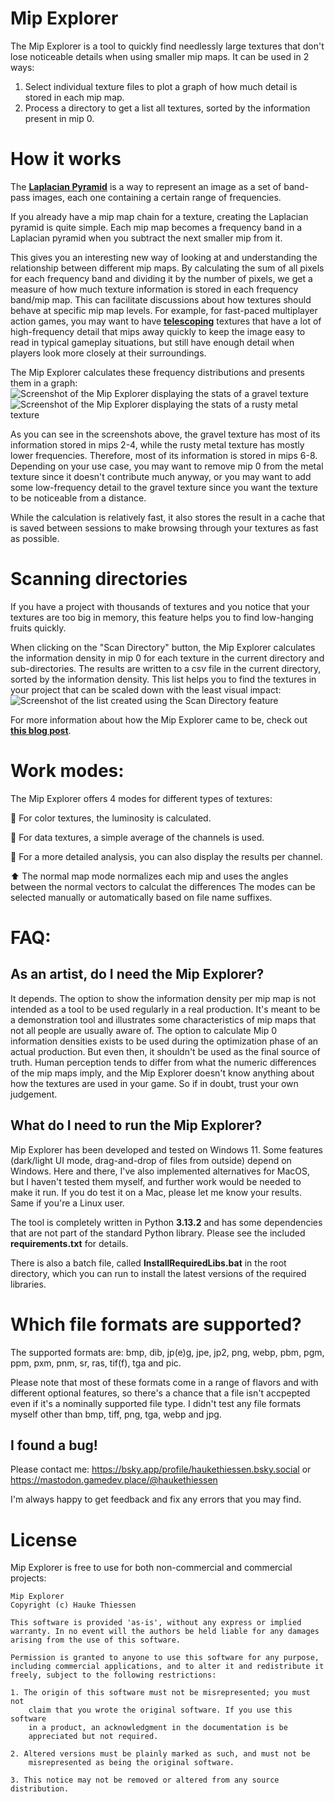# Mip Explorer

The Mip Explorer is a tool to quickly find needlessly large textures that don't lose noticeable details when using smaller mip maps. It can be used in 2 ways:
1.  Select individual texture files to plot a graph of how much detail is stored in each mip map.
2.  Process a directory to get a list all textures, sorted by the information present in mip 0.

# How it works
The **[Laplacian Pyramid](https://docs.nvidia.com/vpi/algo_laplacian_pyramid_generator.html)** is a way to represent an image as a set of band-pass images, each one containing a certain range of frequencies.

If you already have a mip map chain for a texture, creating the Laplacian pyramid is quite simple. Each mip map becomes a frequency band in a Laplacian pyramid when you subtract the next smaller mip from it.

This gives you an interesting new way of looking at and understanding the relationship between different mip maps. By calculating the sum of all pixels for each frequency band and dividing it by the number of pixels, we get a measure of how much texture information is stored in each frequency band/mip map. This can facilitate discussions about how textures should behave at specific mip map levels. For example, for fast-paced multiplayer action games, you may want to have **[telescoping](https://www.artstation.com/artwork/mA8AVv)** textures that have a lot of high-frequency detail that mips away quickly to keep the image easy to read in typical gameplay situations, but still have enough detail when players look more closely at their surroundings.

The Mip Explorer calculates these frequency distributions and presents them in a graph:
![Screenshot of the Mip Explorer displaying the stats of a gravel texture](Images/HighFrequencyExample.jpg)
![Screenshot of the Mip Explorer displaying the stats of a rusty metal texture](Images/LowFrequencyExample.jpg)

As you can see in the screenshots above, the gravel texture has most of its information stored in mips 2-4, while the rusty metal texture has mostly lower frequencies. Therefore, most of its information is stored in mips 6-8. Depending on your use case, you may want to remove mip 0 from the metal texture since it doesn't contribute much anyway, or you may want to add some low-frequency detail to the gravel texture since you want the texture to be noticeable from a distance.

While the calculation is relatively fast, it also stores the result in a cache that is saved between sessions to make browsing through your textures as fast as possible.

# Scanning directories
If you have a project with thousands of textures and you notice that your textures are too big in memory, this feature helps you to find low-hanging fruits quickly.

When clicking on the "Scan Directory" button, the Mip Explorer calculates the information density in mip 0 for each texture in the current directory and sub-directories. The results are written to a csv file in the current directory, sorted by the information density. This list helps you to find the textures in your project that can be scaled down with the least visual impact:
![Screenshot of the list created using the Scan Directory feature](Images/ScanResults.jpg)

For more information about how the Mip Explorer came to be, check out **[this blog post](https://haukethiessen.com/introducing-the-mip-explorer/)**.

# Work modes:
The Mip Explorer offers 4 modes for different types of textures:

🎨 For color textures, the luminosity is calculated.

📅  For data textures, a simple average of the channels is used.

🚦  For a more detailed analysis, you can also display the results per channel.

⬆️  The normal map mode normalizes each mip and uses the angles between the normal vectors to calculat the differences
The modes can be selected manually or automatically based on file name suffixes.

# FAQ:
## As an artist, do I need the Mip Explorer?
It depends. The option to show the information density per mip map is not intended as a tool to be used regularly in a real production. It's meant to be a demonstration tool and illustrates some characteristics of mip maps that not all people are usually aware of. The option to calculate Mip 0 information densities exists to be used during the optimization phase of an actual production. But even then, it shouldn't be used as the final source of truth. Human perception tends to differ from what the numeric differences of the mip maps imply, and the Mip Explorer doesn't know anything about how the textures are used in your game. So if in doubt, trust your own judgement.

## What do I need to run the Mip Explorer?
Mip Explorer has been developed and tested on Windows 11. Some features (dark/light UI mode, drag-and-drop of files from outside) depend on Windows. Here and there, I've also implemented alternatives for MacOS, but I haven't tested them myself, and further work would be needed to make it run. If you do test it on a Mac, please let me know your results. Same if you're a Linux user.

The tool is completely written in Python **3.13.2** and has some dependencies that are not part of the standard Python library. Please see the included **requirements.txt** for details.

There is also a batch file, called **InstallRequiredLibs.bat** in the root directory, which you can run to install the latest versions of the required libraries.

# Which file formats are supported?
The supported formats are: bmp, dib, jp(e)g, jpe, jp2, png, webp, pbm, pgm, ppm, pxm, pnm, sr, ras, tif(f), tga and pic. 

Please note that most of these formats come in a range of flavors and with different optional features, so there's a chance that a file isn't accpepted even if it's a nominally supported file type. I didn't test any file formats myself other than bmp, tiff, png, tga, webp and jpg.

## I found a bug!
Please contact me: https://bsky.app/profile/haukethiessen.bsky.social or https://mastodon.gamedev.place/@haukethiessen

I'm always happy to get feedback and fix any errors that you may find.

# License
Mip Explorer is free to use for both non-commercial and commercial projects:
```
Mip Explorer
Copyright (c) Hauke Thiessen

This software is provided 'as-is', without any express or implied
warranty. In no event will the authors be held liable for any damages
arising from the use of this software.

Permission is granted to anyone to use this software for any purpose,
including commercial applications, and to alter it and redistribute it
freely, subject to the following restrictions:

1. The origin of this software must not be misrepresented; you must not
    claim that you wrote the original software. If you use this software
    in a product, an acknowledgment in the documentation is be
    appreciated but not required.

2. Altered versions must be plainly marked as such, and must not be
    misrepresented as being the original software.

3. This notice may not be removed or altered from any source distribution.
```


